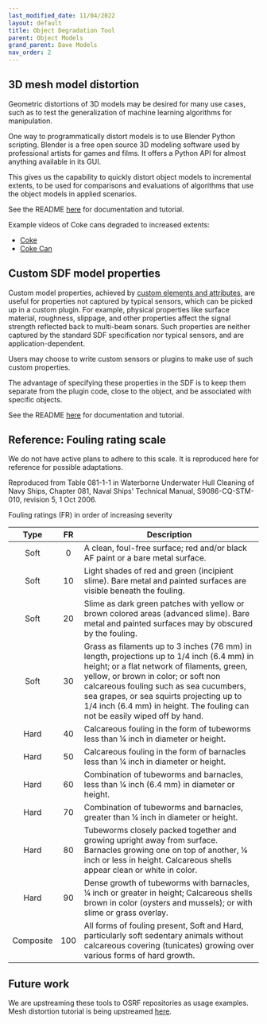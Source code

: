 ```yaml
---
last_modified_date: 11/04/2022
layout: default
title: Object Degradation Tool
parent: Object Models
grand_parent: Dave Models
nav_order: 2
---
```


## 3D mesh model distortion

Geometric distortions of 3D models may be desired for many use cases, such as
to test the generalization of machine learning algorithms for manipulation.

One way to programmatically distort models is to use Blender Python scripting.
Blender is a free open source 3D modeling software used by professional artists
for games and films.
It offers a Python API for almost anything available in its GUI.

This gives us the capability to quickly distort object models to incremental
extents, to be used for comparisons and evaluations of algorithms that use the
object models in applied scenarios.

See the README
[here](https://github.com/Field-Robotics-Lab/dave/blob/273a2465f1a8566b015d58dc361ad225167f39e8/urdf/scripts/mesh_distortion/README.md)
for documentation and tutorial.

Example videos of Coke cans degraded to increased extents:
- [Coke](https://user-images.githubusercontent.com/7608908/140995575-75c2d9de-6b2b-4904-ae80-b59311442e27.mp4)
- [Coke Can](https://user-images.githubusercontent.com/7608908/140995592-db9bd2cc-29ee-4004-b412-a44cc50be284.mp4)

## Custom SDF model properties

Custom model properties, achieved by
[custom elements and attributes](http://sdformat.org/tutorials?tut=custom_elements_attributes_proposal),
are useful for properties not captured by typical sensors, which can be picked
up in a custom plugin.
For example, physical properties like surface material, roughness, slippage,
and other properties affect the signal strength reflected back to multi-beam
sonars.
Such properties are neither captured by the standard SDF specification nor
typical sensors, and are application-dependent.

Users may choose to write custom sensors or plugins to make use of such
custom properties.

The advantage of specifying these properties in the SDF is to keep them separate
from the plugin code, close to the object, and be associated with specific
objects.

See the README
[here](https://github.com/Field-Robotics-Lab/dave/blob/273a2465f1a8566b015d58dc361ad225167f39e8/urdf/scripts/sdf_custom_properties/README.md)
for documentation and tutorial.

## Reference: Fouling rating scale

We do not have active plans to adhere to this scale.
It is reproduced here for reference for possible adaptations.

Reproduced from Table 081-1-1 in Waterborne Underwater Hull Cleaning of Navy
Ships, Chapter 081, Naval Ships' Technical Manual, S9086-CQ-STM-010,
revision 5, 1 Oct 2006.

Fouling ratings (FR) in order of increasing severity

Type | FR | Description
:---: | :---: | ---
Soft | 0 | A clean, foul-free surface; red and/or black AF paint or a bare metal surface.
Soft | 10 | Light shades of red and green (incipient slime). Bare metal and painted surfaces are visible beneath the fouling.
Soft | 20 | Slime as dark green patches with yellow or brown colored areas (advanced slime). Bare metal and painted surfaces may by obscured by the fouling.
Soft | 30 | Grass as filaments up to 3 inches (76 mm) in length, projections up to 1/4 inch (6.4 mm) in height; or a flat network of filaments, green, yellow, or brown in color; or soft non calcareous fouling such as sea cucumbers, sea grapes, or sea squirts projecting up to 1/4 inch (6.4 mm) in height. The fouling can not be easily wiped off by hand.
Hard | 40 | Calcareous fouling in the form of tubeworms less than 1⁄4 inch in diameter or height.
Hard | 50 | Calcareous fouling in the form of barnacles less than 1⁄4 inch in diameter or height.
Hard | 60 | Combination of tubeworms and barnacles, less than 1⁄4 inch (6.4 mm) in diameter or height.
Hard | 70 | Combination of tubeworms and barnacles, greater than 1⁄4 inch in diameter or height.
Hard | 80 | Tubeworms closely packed together and growing upright away from surface. Barnacles growing one on top of another, 1⁄4 inch or less in height. Calcareous shells appear clean or white in color.
Hard | 90 | Dense growth of tubeworms with barnacles, 1⁄4 inch or greater in height; Calcareous shells brown in color (oysters and mussels); or with slime or grass overlay.
Composite | 100 | All forms of fouling present, Soft and Hard, particularly soft sedentary animals without calcareous covering (tunicates) growing over various forms of hard growth.

## Future work

We are upstreaming these tools to OSRF repositories as usage examples.
Mesh distortion tutorial is being upstreamed [here](https://github.com/ignitionrobotics/ign-gazebo/pull/1401).